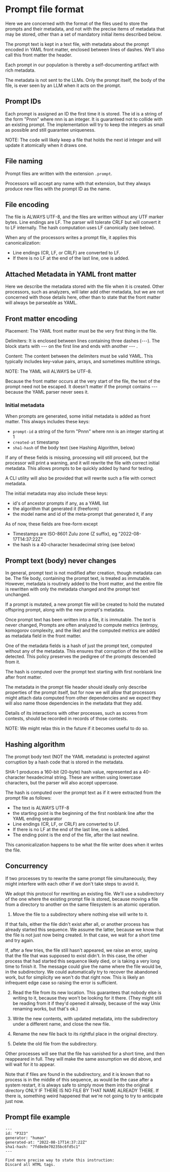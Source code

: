 # Prompt file format

Here we are concerned with the format of the files used to store the prompts and
their metadata, and not with the precise items of metadata that may be stored,
other than a set of mandatory initial items described below.

The prompt text is kept in a text file, with metadata about the prompt
encoded in YAML front matter, enclosed between lines of dashes.
We'll also call this front matter the header.

Each prompt in our population is thereby a self-documenting artifact with rich
metadata.

The metadata is not sent to the LLMs.  Only the prompt itself, the body of the file,
is ever seen by an LLM when it acts on the prompt.

## Prompt IDs

Each prompt is assigned an ID the first time it is stored.
The id is a string of the form "Pnnn" where nnn is an integer. It is guaranteed not to
collide with an existing prompt. The implementation will try to keep the
integers as small as possible and still guarantee uniqueness.

NOTE: The code will likely keep a file that holds the next id integer
and will update it atomically when it draws one.

## File naming

Prompt files are written with the extension `.prompt`.

Processors will accept any name with that extension, but
they always produce new files with the prompt ID as the name.

## File encoding

The file is ALWAYS UTF-8, and the files are written without any UTF marker bytes.
Line endings are LF. The parser will tolerate CRLF but will convert it to LF internally.
The hash computation uses LF canonically (see below).

When any of the processors writes a prompt file, it applies this canonicalization:

   * Line endings (CR, LF, or CRLF) are converted to LF.
   * If there is no LF at the end of the last line, one is added.


## Attached Metadata in YAML front matter

Here we describe the metadata stored with the file when it is created. Other
processors, such as analyzers, will later add other metadata, but we are not
concerned with those details here, other than to state that the front matter
will always be parseable as YAML.

## Front matter encoding

Placement: The YAML front matter must be the very first thing in the file.

Delimiters: It is enclosed between lines containing three dashes (---). The
block starts with --- on the first line and ends with another --- .

Content: The content between the delimiters must be valid YAML. This typically
includes key-value pairs, arrays, and sometimes multiline strings.

NOTE: The YAML will ALWAYS be UTF-8.

Because the front matter occurs at the very start of the file, the
text of the prompt need not be escaped.  It doesn't matter if
the prompt contains --- because the YAML parser never sees it.

### Initial metadata

When prompts are generated, some initial metadata is added as front matter.
This always includes these keys:
   * `prompt-id` a string of the form "Pnnn" where nnn is an integer starting at 1
   * `created-at` timestamp
   * `sha1-hash` of the body text (see Hashing Algorithm, below)

If any of these fields is missing, processing will still proceed, but the
processor will print a warning, and it will rewrite the file with correct
initial metadata. This allows prompts to be quickly added by hand for testing.

A CLI utility will also be provided that will rewrite such a file with correct
metadata.

The initial metadata may also include these keys:
   * id's of ancestor prompts if any, as a YAML list
   * the algorithm that generated it (freeform)
   * the model name and id of the meta-prompt that generated it, if any

As of now, these fields are free-form except
  * Timestamps are ISO-8601 Zulu zone (Z suffix), eg "2022-08-17T14:37:22Z"
  * the hash is a 40-character hexadecimal string (see below)

## Prompt text (body) never changes

In general, prompt text is not modified after creation, though metadata can be.
The file body, containing the prompt text, is treated as immutable.
However, metadata is routinely added to the front matter,
and the entire file is rewritten with only the metadata changed
and the prompt text unchanged.

If a prompt is mutated, a new prompt file will be created to hold the mutated offspring
prompt, along with the new prompt's metadata.

Once prompt text has been written into a file, it is immutable.  The *text* is never changed,
Prompts are often analyzed to compute metrics (entropy, komogorov complexity, and the like)
and the computed metrics are added as metadata field in the front matter.

One of the metadata fields is a hash of just the prompt text, computed without any of the metadata.
This ensures that corruption of the text will be detected. This policy preserves
the pedigree of the prompts descended from it.

The hash is computed over the prompt text starting with first nonblank line after front matter.

The metadata in the prompt file header should ideally only describe properties of the prompt itself,
but for now we will allow that processors might attach data computed from other dependencies
and we expect they will also name those dependencies in the metadata that they add.

Details of its interactions with other processes, such as scores from contests,
should be recorded in records of those contests.

NOTE: We might relax this in the future if it becomes useful to do so.

## Hashing algorithm

The prompt body text (NOT the YAML metadata) is protected against corruption by
a hash code that is stored in the metadata.

SHA-1 produces a 160-bit (20-byte) hash value, represented as a 40-character hexadecimal string.
These are written using lowercase characters, but the parser will also accept uppercase.

The hash is computed over the prompt text as if it were extracted from the prompt file as follows:
   * The text is ALWAYS UTF-8
   * the starting point is the beginning of the first nonblank line after the YAML ending separator
   * Line endings (CR, LF, or CRLF) are converted to LF.
   * If there is no LF at the end of the last line, one is added.
   * The ending point is the end of the file, after the last newline.

This canonicalization happens to be what the file writer does when it writes the file.

## Concurrency

If two processes try to rewrite the same prompt file simultaneously,
they might interfere with each other if we don't take steps to avoid it.

We adopt this protocol for rewriting an existing file.  We'll use a subdirectory
of the one where the existing prompt file is stored, because moving a file
from a directory to another on the same filesystem is an atomic operation.

1) Move the file to a subdirectory where nothing else will write to it.

  If that fails, either the file didn't exist after all, or another process has
  already started this sequence. We assume the latter, because we know that the
  file is not just now being created. In that case, we wait for a short time and
  try again.

  If, after a few tries, the file still hasn't appeared, we raise an error,
  saying that the file that was supposed to exist didn't. In this case, the
  other process that had started this sequence likely died, or is taking a very
  long time to finish it. The message could give the name where the file would
  be, in the subdirectory. We could automatically try to recover the abandoned
  work, but for simplicity we won't do that right now. This is likely an
  infrequent edge case so raising the error is sufficient.

2) Read the file from its new location. This guarantees that nobody else is
   writing to it, because they won't be looking for it there. (They might still
   be reading from it if they'd opened it already, because of the way Unix
   renaming works, but that's ok.)

3) Write the new contents, with updated metadata, into the subdirectory under a different name,
   and close the new file.

4) Rename the new file back to its rightful place in the original directory.
5) Delete the old file from the subdirectory.

Other processes will see that the file has vanished for a short time, and then reappeared in full.
They will make the same assumption we did above, and will wait for it to appear.

Note that if files are found in the subdirectory, and it is known that no
process is in the middle of this sequence, as would be the case after a system
restart, it is always safe to simply move them into the original directory ONLY IF
THERE IS NO FILE BY THAT NAME ALREADY THERE.
If there is, something weird happened that we're not going to try to anticipate just now.

## Prompt file example

```
---
id: "P323"
generator: "human"
generated-at: "2022-08-17T14:37:22Z"
sha1-hash: "7fd8e8e70235bc6fd5c1"
---

Find more precise way to state this instruction:
Discard all HTML tags.

```




